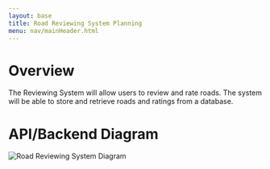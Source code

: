 ```yaml
---
layout: base
title: Road Reviewing System Planning
menu: nav/mainHeader.html
---
```


<h1 class="text-4xl tracking-tight mb-6 text-center">Overview</h1>

<p class="text-xl tracking-tight mb-12 text-center">The Reviewing System will allow users to review and rate roads. The system will be able to store and retrieve roads and ratings from a database.</p>


<h1 class="text-4xl tracking-tight mb-6 text-center">API/Backend Diagram</h1>

<div class="flex justify-center my-8">
  <img
    src="{{site.baseurl}}/images/DataMangoBackendFlowChart.jpg"
    alt="Road Reviewing System Diagram"
    class="p-2 rounded-xl shadow-lg max-w-full md:max-w-2xl border border-gray-200"
  />
</div>
